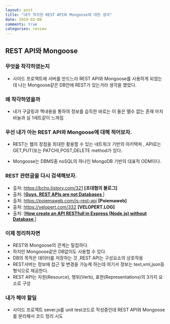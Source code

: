 ```yaml
---
layout: post
title: "내가 착각한 REST API와 Mongoose에 대한 생각"
date: 2019-02-08
comments: true
categories: review
---
```


## REST API와 Mongoose

### 무엇을 착각하였는지

 * 사이드 프로젝트에 서버를 만드느라 REST API와 Mongoose를 사용하게 되었는데 나는 Mongoose같은 DB안에 REST가 있는거라 생각을 했었다.

### 왜 착각하였을까
 
 * 내가 구글링과 책내용을 통하여 정보를 습득한 바로는 이 둘은 뗄수 없는 존재 마치 바늘과 실 1세트같이 느껴짐
  
### 우선 내가 아는 REST API와 Mongoose에 대해 적어보자.

 *  REST는 웹의 장점을 최대한 활용할 수 있는 네트워크 기반의  아키텍쳐 , API로는 GET,PUT(또는 PATCH),POST,DELETE method가 있다.  
 
 *  Mongoose는 DBMS중 noSQL의 하나인 MongoDB 기반의 대표적 ODM이다.

### REST 관련글을 다시 검색해보자.

   - 출처: https://bcho.tistory.com/321  **[조대협의 블로그]**
   - 출처: [**[Guys, REST APIs are not Databases
](https://medium.com/@marinithiago/guys-rest-apis-are-not-databases-60db4e1120e4)**]
   - 출처: https://poiemaweb.com/js-rest-api  **[Poiemaweb]**
   - 출처: https://velopert.com/332  **[VELOPERT.LOG]**
   - 출처: [**[How create an API RESTfull in Express (Node.js) without Database
](https://medium.com/@etiennerouzeaud/how-create-an-api-restfull-in-express-node-js-without-database-b030c687e2ea)**]

### 이제 정리하자면

 * REST와 Mongoose의 관계는 밀접하다.
 * 하지만 Mongoose같은 DB없이도 사용할 수 있다. 
 * DB의 목적은 데이터를 저장하는 것 ,REST API는 구성요소의 상호작용
 * REST서버는 정보에 접근 및 변경을 가능케 하는데 여기서 정보는 text,xml,json등 형식으로 제공한다. 
 * REST API는 자원(Resource), 행위(Verb), 표현(Representations)의 3가지 요소로 구성 

### 내가 해야 할일	

 * 사이드 프로젝트 sever.js를 unit test코드로 작성중인데 REST API와 Mongoose를 분리해서 코드 정리 시도